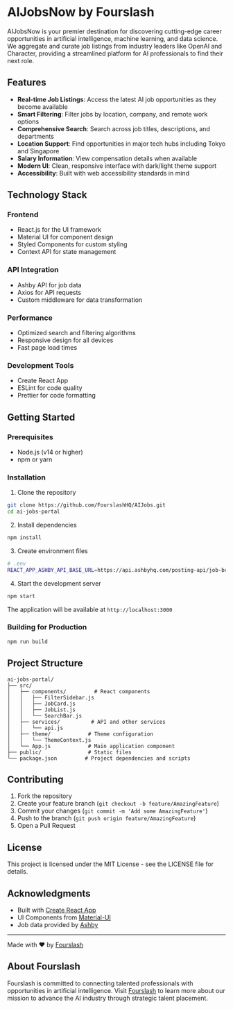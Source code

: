 # AIJobsNow by Fourslash

AIJobsNow is your premier destination for discovering cutting-edge career opportunities in artificial intelligence, machine learning, and data science. We aggregate and curate job listings from industry leaders like OpenAI and Character, providing a streamlined platform for AI professionals to find their next role.

## Features

- **Real-time Job Listings**: Access the latest AI job opportunities as they become available
- **Smart Filtering**: Filter jobs by location, company, and remote work options
- **Comprehensive Search**: Search across job titles, descriptions, and departments
- **Location Support**: Find opportunities in major tech hubs including Tokyo and Singapore
- **Salary Information**: View compensation details when available
- **Modern UI**: Clean, responsive interface with dark/light theme support
- **Accessibility**: Built with web accessibility standards in mind

## Technology Stack

### Frontend
- React.js for the UI framework
- Material UI for component design
- Styled Components for custom styling
- Context API for state management

### API Integration
- Ashby API for job data
- Axios for API requests
- Custom middleware for data transformation

### Performance
- Optimized search and filtering algorithms
- Responsive design for all devices
- Fast page load times

### Development Tools
- Create React App
- ESLint for code quality
- Prettier for code formatting

## Getting Started

### Prerequisites
- Node.js (v14 or higher)
- npm or yarn

### Installation

1. Clone the repository
```bash
git clone https://github.com/FourslashHQ/AIJobs.git
cd ai-jobs-portal
```

2. Install dependencies
```bash
npm install
```

3. Create environment files
```bash
# .env
REACT_APP_ASHBY_API_BASE_URL=https://api.ashbyhq.com/posting-api/job-board
```

4. Start the development server
```bash
npm start
```

The application will be available at `http://localhost:3000`

### Building for Production

```bash
npm run build
```

## Project Structure

```
ai-jobs-portal/
├── src/
│   ├── components/         # React components
│   │   ├── FilterSidebar.js
│   │   ├── JobCard.js
│   │   ├── JobList.js
│   │   └── SearchBar.js
│   ├── services/          # API and other services
│   │   └── api.js
│   ├── theme/            # Theme configuration
│   │   └── ThemeContext.js
│   └── App.js            # Main application component
├── public/               # Static files
└── package.json         # Project dependencies and scripts
```

## Contributing

1. Fork the repository
2. Create your feature branch (`git checkout -b feature/AmazingFeature`)
3. Commit your changes (`git commit -m 'Add some AmazingFeature'`)
4. Push to the branch (`git push origin feature/AmazingFeature`)
5. Open a Pull Request

## License

This project is licensed under the MIT License - see the LICENSE file for details.

## Acknowledgments

- Built with [Create React App](https://create-react-app.dev/)
- UI Components from [Material-UI](https://mui.com/)
- Job data provided by [Ashby](https://www.ashbyhq.com/)

---

Made with ❤️ by [Fourslash](https://github.com/FourslashHQ)

## About Fourslash

Fourslash is committed to connecting talented professionals with opportunities in artificial intelligence. Visit [Fourslash](https://www.fourslash.com) to learn more about our mission to advance the AI industry through strategic talent placement.
